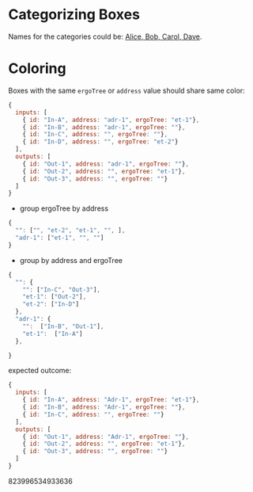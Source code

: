 # Categorizing Boxes

Names for the categories could be: [Alice, Bob, Carol, Dave](https://www.elektronik-kompendium.de/sites/net/1909021.htm).



# Coloring




Boxes with the same `ergoTree` or `address` value should share same color:

```js
{
  inputs: [
    { id: "In-A", address: "adr-1", ergoTree: "et-1"},
    { id: "In-B", address: "adr-1", ergoTree: ""},
    { id: "In-C", address: "", ergoTree: ""},
    { id: "In-D", address: "", ergoTree: "et-2"} 
  ],
  outputs: [
    { id: "Out-1", address: "adr-1", ergoTree: ""},
    { id: "Out-2", address: "", ergoTree: "et-1"},
    { id: "Out-3", address: "", ergoTree: ""}    
  ]
}
```

- group ergoTree by address

```js
{
  "": ["", "et-2", "et-1", "", ],
  "adr-1": ["et-1", "", ""]
}
```

- group by address and ergoTree


```js
{
  "": {
    "": ["In-C", "Out-3"],
    "et-1": ["Out-2"],
    "et-2": ["In-D"]
  },
  "adr-1": {
    "":  ["In-B", "Out-1"],
    "et-1":  ["In-A"]
  },

}
```



expected outcome:

```js
{
  inputs: [
    { id: "In-A", address: "Adr-1", ergoTree: "et-1"},
    { id: "In-B", address: "Adr-1", ergoTree: ""},
    { id: "In-C", address: "", ergoTree: ""}    
  ],
  outputs: [
    { id: "Out-1", address: "Adr-1", ergoTree: ""},
    { id: "Out-2", address: "", ergoTree: "et-1"},
    { id: "Out-3", address: "", ergoTree: ""}    
  ]
}
```


823996534933636

